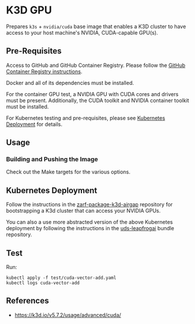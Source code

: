 # K3D GPU

Prepares `k3s` + `nvidia/cuda` base image that enables a K3D cluster to have access to your host machine's NVIDIA, CUDA-capable GPU(s).

## Pre-Requisites

Access to GitHub and GitHub Container Registry. Please follow the [GitHub Container Registry instructions](https://docs.github.com/en/packages/working-with-a-github-packages-registry/working-with-the-container-registry).

Docker and all of its dependencies must be installed.

For the container GPU test, a NVIDIA GPU with CUDA cores and drivers must be present. Additionally, the CUDA toolkit and NVIDIA container toolkit must be installed.

For Kubernetes testing and pre-requisites, please see [Kubernetes Deployment](#kubernetes-deployment) for details.

## Usage

### Building and Pushing the Image

Check out the Make targets for the various options.

## Kubernetes Deployment

Follow the instructions in the [zarf-package-k3d-airgap](https://github.com/defenseunicorns/zarf-package-k3d-airgap) repository for bootstrapping a K3d cluster that can access your NVIDIA GPUs.

You can also a use more abstracted version of the above Kubernetes deployment by following the instructions in the [uds-leapfrogai](https://github.com/defenseunicorns/uds-leapfrogai/tree/main/bundles/gpu) bundle repository.

## Test

Run:

```shell
kubectl apply -f test/cuda-vector-add.yaml
kubectl logs cuda-vector-add
```

## References

* https://k3d.io/v5.7.2/usage/advanced/cuda/
